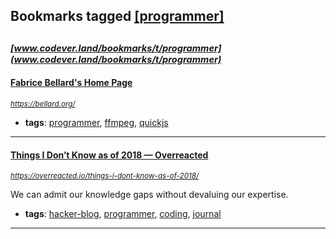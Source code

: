 ## Bookmarks tagged [[programmer]](https://www.codever.land/search?q=[programmer])

_<sup><sup>[www.codever.land/bookmarks/t/programmer](www.codever.land/bookmarks/t/programmer)</sup></sup>_
---
#### [Fabrice Bellard's Home Page](https://bellard.org/)
_<sup>https://bellard.org/</sup>_

* **tags**: [programmer](../tagged/programmer.md), [ffmpeg](../tagged/ffmpeg.md), [quickjs](../tagged/quickjs.md)
---
#### [Things I Don’t Know as of 2018 — Overreacted](https://overreacted.io/things-i-dont-know-as-of-2018/)
_<sup>https://overreacted.io/things-i-dont-know-as-of-2018/</sup>_

We can admit our knowledge gaps without devaluing our expertise.
* **tags**: [hacker-blog](../tagged/hacker-blog.md), [programmer](../tagged/programmer.md), [coding](../tagged/coding.md), [journal](../tagged/journal.md)
---
